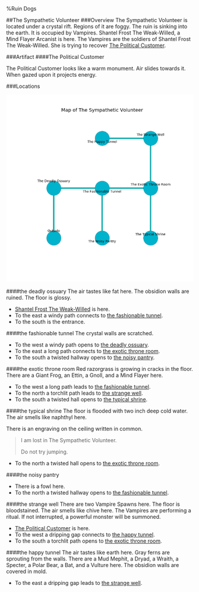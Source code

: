 %Ruin Dogs

##The Sympathetic Volunteer
###Overview
The Sympathetic Volunteer is located under a crystal rift. Regions of it are foggy. The ruin is sinking into the earth. It is occupied by Vampires. <a name="Shantel-Frost-The-Weak-Willed"></a>Shantel Frost The Weak-Willed, a Mind Flayer Arcanist is here. The Vampires are the soldiers of Shantel Frost The Weak-Willed. She  is trying to recover [The Political Customer](#The-Political-Customer). 



###Artifact
####<a name="The-Political-Customer"></a>The Political Customer


The Political Customer looks like a warm monument. Air slides towards it. When gazed upon it projects energy. 





###Locations


![](../v2/images/The-Sympathetic-Volunteer.png)

####<a name="the-deadly-ossuary"></a>the deadly ossuary
The air tastes like fat here. The obsidion walls are ruined. The floor is glossy. 



* [Shantel Frost The Weak-Willed](#Shantel-Frost-The-Weak-Willed) is here.
* To the east a windy path connects to [the fashionable tunnel](#the-fashionable-tunnel).
* To the south is the entrance.


####<a name="the-fashionable-tunnel"></a>the fashionable tunnel
The crystal walls are scratched. 



* To the west a windy path opens to [the deadly ossuary](#the-deadly-ossuary).
* To the east a long path connects to [the exotic throne room](#the-exotic-throne-room).
* To the south a twisted hallway opens to [the noisy pantry](#the-noisy-pantry).


####<a name="the-exotic-throne-room"></a>the exotic throne room
Red razorgrass is growing in cracks in the floor. There are a Giant Frog, an Ettin, a Gnoll, and a Mind Flayer here. 



* To the west a long path leads to [the fashionable tunnel](#the-fashionable-tunnel).
* To the north a torchlit path leads to [the strange well](#the-strange-well).
* To the south a twisted hall opens to [the typical shrine](#the-typical-shrine).


####<a name="the-typical-shrine"></a>the typical shrine
The floor is flooded with two inch deep cold water. The air smells like naphthyl here. 

There is an engraving on the ceiling written in common. 

> I am lost in The Sympathetic Volunteer.
>
> Do not try jumping.
>


* To the north a twisted hall opens to [the exotic throne room](#the-exotic-throne-room).


####<a name="the-noisy-pantry"></a>the noisy pantry




* There is a fowl here.
* To the north a twisted hallway opens to [the fashionable tunnel](#the-fashionable-tunnel).


####<a name="the-strange-well"></a>the strange well
There are two Vampire Spawns here. The floor is bloodstained. The air smells like chive here. The Vampires are performing a ritual. If not interrupted, a powerful monster will be summoned. 



* [The Political Customer](#The-Political-Customer) is here.
* To the west a dripping gap connects to [the happy tunnel](#the-happy-tunnel).
* To the south a torchlit path opens to [the exotic throne room](#the-exotic-throne-room).


####<a name="the-happy-tunnel"></a>the happy tunnel
The air tastes like earth here. Gray ferns are sprouting from the walls. There are a Mud Mephit, a Dryad, a Wraith, a Specter, a Polar Bear, a Bat, and a Vulture here. The obsidion walls are covered in mold. 



* To the east a dripping gap leads to [the strange well](#the-strange-well).


